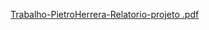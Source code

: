 [Trabalho-PietroHerrera-Relatorio-projeto .pdf](https://github.com/user-attachments/files/19826741/Trabalho-PietroHerrera-Relatorio-projeto.pdf)
